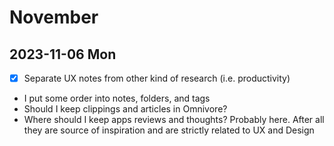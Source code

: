 # November

## 2023-11-06 Mon
- [x] Separate UX notes from other kind of research (i.e. productivity)
- I put some order into notes, folders, and tags
- Should I keep clippings and articles in Omnivore?
- Where should I keep apps reviews and thoughts? Probably here. After all they are source of inspiration and are strictly related to UX and Design